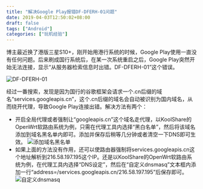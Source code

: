 ```yaml
---
title: "解决Google Play报错DF-DFERH-01问题"
date: 2019-04-03T12:50:02+08:00
draft: false
tags: ["Android"]
categories: ["玩机经验"]
---
```

博主最近换了港版三星S10+，刚开始用港行系统的时候，Google Play使用一直没有任何问题。后来刷成国行系统后，在某一次系统重启之后，Google Play突然开始无法连接，显示“从服务器检索信息时出错。DF-DFERH-01”这个错误。

![DF-DFERH-01](https://vip1.loli.net/2020/01/01/MVTAvzrIquoXcWL.png)

经过一番搜索，发现是因为国行的谷歌框架会请求一个.cn后缀的域名“services.googleapis.cn”，这个.cn后缀的域名会自动被识别为国内域名，从而绕开代理，导致Google Play连接出错。解决方法有两个：

- 开启全局代理或者强制让“googleapis.cn”这个域名走代理，以KoolShare的OpenWrt软路由系统为例，只需在代理工具内选择“黑白名单”，然后将该域名添加到域名黑名单内即可。添加并保存后稍等几分钟或者清空一下DNS即可生效。
  ![添加域名黑名单](https://i.v2ex.co/f7L6f0ZB.png)
- 如果上面的方法没有作用，还可以使路由器强制将services.googleapis.cn这个地址解析到216.58.197.195这个IP。还是以KoolShare的OpenWrt软路由系统为例，在代理工具内选择“DNS设定”，然后在“自定义dnsmasq”文本框内添加一行“address=/services.googleapis.cn/216.58.197.195”后保存即可。
  ![自定义dnsmasq](https://i.v2ex.co/u5nB6452.png)